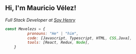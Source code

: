 <h2> Hi, I'm Mauricio Vélez! </h2>
<p><em> Full Stack Developer at <a href="http://soyhenry.com"> Soy Henry </a></p>

```javascript
const Mevelezs = {
          pronouns: "He" | "him",
          code: [Javascript, Typescript, HTML, CSS,Java],
          tools: [React, Redux, Node],
    }
```
